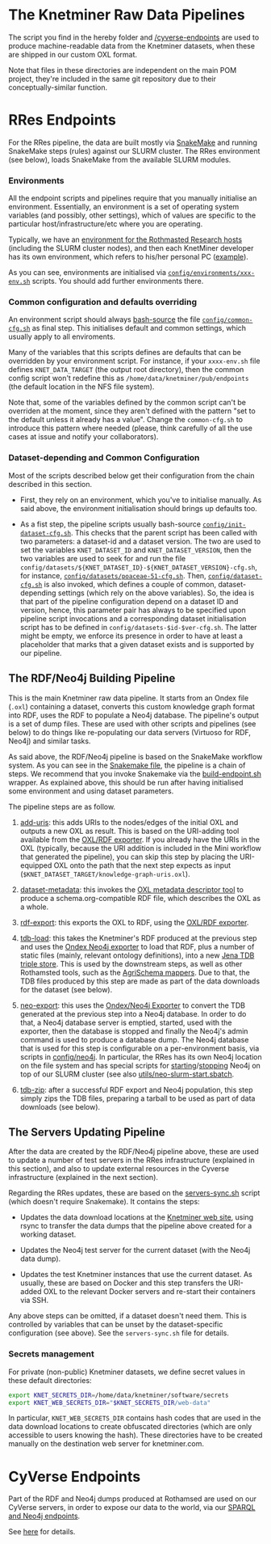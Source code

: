 # The Knetminer Raw Data Pipelines

The script you find in the hereby folder and [/cyverse-endpoints](../cyverse-endpoints) are used to
produce machine-readable data from the Knetminer datasets, when these are shipped in our custom
OXL format.  

Note that files in these directories are independent on the main POM project, they're included in the same
git repository due to their conceptually-similar function.


# RRes Endpoints 

For the RRes pipeline, the data are built mostly via [SnakeMake][10] and running SnakeMake steps (rules)
against our SLURM cluster. The RRes environment (see below), loads SnakeMake from the available SLURM modules.

[10]: https://snakemake.readthedocs.io/en/stable/getting_started/installation.html

### Environments

All the endpoint scripts and pipelines require that you manually initialise an environment.
Essentially, an environment is a set of operating system variables (and possibly, other settings), 
which of values are specific to the particular host/infrastructure/etc where you are operating.

Typically, we have an [environment for the Rothmasted Research hosts](config/environments/rres-env.sh) 
(including the SLURM cluster nodes), and then each KnetMiner developer has its own environment, which refers to 
his/her personal PC ([example](config/environments/brandizi-env.sh)).

As you can see, environments are initialised via [`config/environments/xxx-env.sh`](config/environments/) scripts.
You should add further environments there.

### Common configuration and defaults overriding  
An environment script should always [bash-source](https://linuxize.com/post/bash-source-command/) the 
file [`config/common-cfg.sh`](config/common-cfg.sh) as final step. This initialises default and common settings, 
which usually apply to all enviroments.  

Many of the variables that this scripts defines are defaults that can be overridden by your environment script.
For instance, if your `xxxx-env.sh` file defines `KNET_DATA_TARGET` (the output root directory), then the common
config script won't redefine this as `/home/data/knetminer/pub/endpoints` (the default location in the NFS file system).  

Note that, some of the variables defined by the common script can't be overriden at the moment, since they aren't defined
with the pattern "set to the default unless it already has a value". Change the `common-cfg.sh` to introduce this pattern
where needed (please, think carefully of all the use cases at issue and notify your collaborators).   

### Dataset-depending and Common Configuration

Most of the scripts described below get their configuration from the chain described in this section. 

* First, they rely on an environment, which you've to initialise manually. As said above, the environment initialisation
  should brings up defaults too.
  
* As a fist step, the pipeline scripts usually bash-source [`config/init-dataset-cfg.sh`](config/init-dataset-cfg.sh).
  This checks that the parent script has been called with two parameters: a dataset-id and a dataset version. 
  The two are used to set the variables `KNET_DATASET_ID` and `KNET_DATASET_VERSION`, then the two variables are used 
  to seek for and run the file `config/datasets/${KNET_DATASET_ID}-${KNET_DATASET_VERSION}-cfg.sh`, for instance, 
  [`config/datasets/poaceae-51-cfg.sh`](config/datasets/poaceae-51-cfg.sh). 
  Then, [`config/dataset-cfg.sh`](config/dataset-cfg.sh) is also invoked, which defines a couple of common, 
  dataset-depending settings (which rely on the above variables). So, the idea is that part of the pipeline configuration
  depend on a dataset ID and version, hence, this parameter pair has always to be specified upon pipeline script 
  invocations and a corresponding dataset initialisation script has to be defined in `config/datasets-$id-$ver-cfg.sh`.
  The latter might be empty, we enforce its presence in order to have at least a placeholder that marks that a given 
  dataset exists and is supported by our pipeline.
  
  
## The RDF/Neo4j Building Pipeline 

This is the main Knetminer raw data pipeline. It starts from an Ondex file (`.oxl`) containing a dataset, converts
this custom knowledge graph format into RDF, uses the RDF to populate a Neo4j database. The pipeline's output is a set
of dump files. These are used with other scripts and pipelines (see below) to do things like re-populating our
data servers (Virtuoso for RDF, Neo4j) and similar tasks.

As said above, the RDF/Neo4j pipeline is based on the SnakeMake workflow system. As you can see in the 
[Snakemake file](build-endpoint.snakefile), the pipeline is a chain of steps. We recommend that you invoke Snakemake
via the [build-endpoint.sh](build-endpoint.sh) wrapper. As explained above, this should be run after having initialised
some environment and using dataset parameters.

The pipeline steps are as follow.

1. [add-uris](endpoint-steps/add-uris.sh): this adds URIs to the nodes/edges of the initial OXL and outputs a new OXL
   as result. This is based on the URI-adding tool available from the [OXL/RDF exporter][10]. If you already have 
   the URIs in the OXL (typically, because the URI addition is included in the Mini workflow that generated the pipeline), 
   you can skip this step by placing the URI-equipped OXL onto the path that the next step expects as input 
   (`$KNET_DATASET_TARGET/knowledge-graph-uris.oxl`). 
1. [dataset-metadata](endpoint-steps/create-dataset-metadata.sh): this invokes the [OXL metadata descriptor tool][10] to produce a schema.org-compatible RDF file, which describes the OXL as a whole.
1. [rdf-export](endpoint-steps/rdf-export.sh): this exports the OXL to RDF, using the [OXL/RDF exporter][10].

1. [tdb-load](endpoint-steps/tdb-load.sh): this takes the Knetminer's RDF produced at the previous step and uses the 
   [Ondex Neo4j exporter][20] to load that RDF, plus a number of static files (mainly, relevant ontology definitions), 
   into a new [Jena TDB triple store][22]. This is used by the downstream steps, as well as other Rothamsted tools, 
   such as the [AgriSchema mappers][24]. Due to that, the TDB files produced by this step are made as part of the 
   data downloads for the dataset (see below).

1. [neo-export](endpoint-steps/neo-export.sh): this uses the [Ondex/Neo4j Exporter][20] to convert the TDB generated at 
	 the previous step into a Neo4j database. In order to do that, a Neo4j database server is emptied, started, used with 
	 the exporter, then the database is stopped and finally the Neo4j's admin command is used to produce a database dump. 
   The Neo4j database that is used for this step is configurable on a per-environment basis, via scripts in 
   [config/neo4j](config/neo4j). In particular, the RRes has its own Neo4j location on the file system
   and has special scripts for [starting](config/neo4j/neo-start.sh)/[stopping](config/neo4j/neo-stop.sh) Neo4j on top 
   of our SLURM cluster (see also [utils/neo-slurm-start.sbatch](utils/neo-slurm-start.sbatch).  

1. [tdb-zip](endpoint-steps/tdb-zip.sh): after a successful RDF export and Neo4j population, this step simply zips 
   the TDB files, preparing a tarball to be used as part of data downloads (see below).
 
[10]: https://github.com/Rothamsted/knetbuilder/blob/master/ondex-knet-builder/modules/rdf-export-2/README.md 
[20]: https://github.com/Rothamsted/knetbuilder/tree/master/ondex-knet-builder/modules/neo4j-export
[22]: https://jena.apache.org/documentation/tdb/
[24]: https://github.com/Rothamsted/agri-schemas

## The Servers Updating Pipeline

After the data are created by the RDF/Neo4j pipeline above, these are used to update a number of test servers in the
RRes infrastructure (explained in this section), and also to update external resources in the Cyverse infrastructure
(explained in the next section).

Regarding the RRes updates, these are based on the [servers-sync.sh](servers-sync.sh) script (which doesn't require
Snakemake). It contains the steps:

* Updates the data download locations at the [Knetminer web site](https://knetminer.com/downloads/), using rsync to
  transfer the data dumps that the pipeline above created for a working dataset.
   
* Updates the Neo4j test server for the current dataset (with the Neo4j data dump).

* Updates the test Knetminer instances that use the current dataset. As usually, these are based on Docker and this 
  step transfers the URI-added OXL to the relevant Docker servers and re-start their containers via SSH.

Any above steps can be omitted, if a dataset doesn't need them. This is controlled by variables that can be unset
by the dataset-specific configuration (see above). See the `servers-sync.sh` file for details. 

### Secrets management

For private (non-public) Knetminer datasets, we define secret values in these default directories:

```bash
export KNET_SECRETS_DIR=/home/data/knetminer/software/secrets
export KNET_WEB_SECRETS_DIR="$KNET_SECRETS_DIR/web-data"
```

In particular, `KNET_WEB_SECRETS_DIR` contains hash codes that are used in the data download locations to create obfuscated
directories (which are only accessible to users knowing the hash). These directories have to be created manually on the
destination web server for knetminer.com.


# CyVerse Endpoints

Part of the RDF and Neo4j dumps produced at Rothamsed are used on our CyVerse servers, in order 
to expose our data to the world, via our [SPARQL and Neo4j endpoints][10].

[10]: https://knetminer.com/data

See [here](../cyverse-endpoints) for details.
